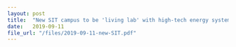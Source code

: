 ```yaml
---
layout: post
title:  "New SIT campus to be 'living lab' with high-tech energy system"
date:   2019-09-11
file_url: "/files/2019-09-11-new-SIT.pdf"
---
```

